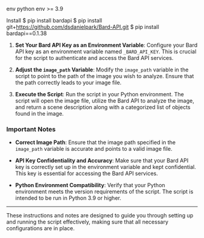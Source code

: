 env
python env >= 3.9

Install
$ pip install bardapi
$ pip install git+https://github.com/dsdanielpark/Bard-API.git
$ pip install bardapi==0.1.38

1. **Set Your Bard API Key as an Environment Variable**: 
   Configure your Bard API key as an environment variable named `_BARD_API_KEY`. This is crucial for the script to authenticate and access the Bard API services.

2. **Adjust the `image_path` Variable**: 
   Modify the `image_path` variable in the script to point to the path of the image you wish to analyze. Ensure that the path correctly leads to your image file.

3. **Execute the Script**: 
   Run the script in your Python environment. The script will open the image file, utilize the Bard API to analyze the image, and return a scene description along with a categorized list of objects found in the image.

### Important Notes

- **Correct Image Path**: 
  Ensure that the image path specified in the `image_path` variable is accurate and points to a valid image file.

- **API Key Confidentiality and Accuracy**: 
  Make sure that your Bard API key is correctly set up in the environment variable and kept confidential. This key is essential for accessing the Bard API services.

- **Python Environment Compatibility**: 
  Verify that your Python environment meets the version requirements of the script. The script is intended to be run in Python 3.9 or higher.

---

These instructions and notes are designed to guide you through setting up and running the script effectively, making sure that all necessary configurations are in place.
